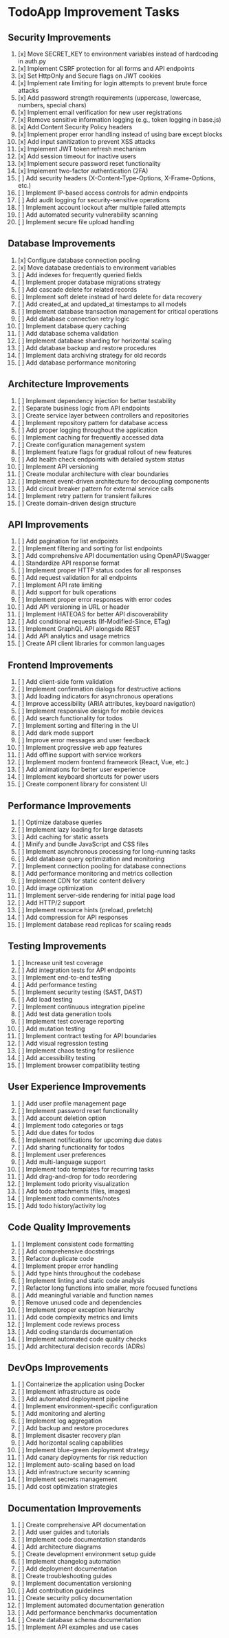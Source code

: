 # TodoApp Improvement Tasks

## Security Improvements

1. [x] Move SECRET_KEY to environment variables instead of hardcoding in auth.py
2. [x] Implement CSRF protection for all forms and API endpoints
3. [x] Set HttpOnly and Secure flags on JWT cookies
4. [x] Implement rate limiting for login attempts to prevent brute force attacks
5. [x] Add password strength requirements (uppercase, lowercase, numbers, special chars)
6. [x] Implement email verification for new user registrations
7. [x] Remove sensitive information logging (e.g., token logging in base.js)
8. [x] Add Content Security Policy headers
9. [x] Implement proper error handling instead of using bare except blocks
10. [x] Add input sanitization to prevent XSS attacks
11. [x] Implement JWT token refresh mechanism
12. [x] Add session timeout for inactive users
13. [x] Implement secure password reset functionality
14. [x] Implement two-factor authentication (2FA)
15. [ ] Add security headers (X-Content-Type-Options, X-Frame-Options, etc.)
16. [ ] Implement IP-based access controls for admin endpoints
17. [ ] Add audit logging for security-sensitive operations
18. [ ] Implement account lockout after multiple failed attempts
19. [ ] Add automated security vulnerability scanning
20. [ ] Implement secure file upload handling

## Database Improvements

1. [x] Configure database connection pooling
2. [x] Move database credentials to environment variables
3. [ ] Add indexes for frequently queried fields
4. [ ] Implement proper database migrations strategy
5. [ ] Add cascade delete for related records
6. [ ] Implement soft delete instead of hard delete for data recovery
7. [ ] Add created_at and updated_at timestamps to all models
8. [ ] Implement database transaction management for critical operations
9. [ ] Add database connection retry logic
10. [ ] Implement database query caching
11. [ ] Add database schema validation
12. [ ] Implement database sharding for horizontal scaling
13. [ ] Add database backup and restore procedures
14. [ ] Implement data archiving strategy for old records
15. [ ] Add database performance monitoring

## Architecture Improvements

1. [ ] Implement dependency injection for better testability
2. [ ] Separate business logic from API endpoints
3. [ ] Create service layer between controllers and repositories
4. [ ] Implement repository pattern for database access
5. [ ] Add proper logging throughout the application
6. [ ] Implement caching for frequently accessed data
7. [ ] Create configuration management system
8. [ ] Implement feature flags for gradual rollout of new features
9. [ ] Add health check endpoints with detailed system status
10. [ ] Implement API versioning
11. [ ] Create modular architecture with clear boundaries
12. [ ] Implement event-driven architecture for decoupling components
13. [ ] Add circuit breaker pattern for external service calls
14. [ ] Implement retry pattern for transient failures
15. [ ] Create domain-driven design structure

## API Improvements

1. [ ] Add pagination for list endpoints
2. [ ] Implement filtering and sorting for list endpoints
3. [ ] Add comprehensive API documentation using OpenAPI/Swagger
4. [ ] Standardize API response format
5. [ ] Implement proper HTTP status codes for all responses
6. [ ] Add request validation for all endpoints
7. [ ] Implement API rate limiting
8. [ ] Add support for bulk operations
9. [ ] Implement proper error responses with error codes
10. [ ] Add API versioning in URL or header
11. [ ] Implement HATEOAS for better API discoverability
12. [ ] Add conditional requests (If-Modified-Since, ETag)
13. [ ] Implement GraphQL API alongside REST
14. [ ] Add API analytics and usage metrics
15. [ ] Create API client libraries for common languages

## Frontend Improvements

1. [ ] Add client-side form validation
2. [ ] Implement confirmation dialogs for destructive actions
3. [ ] Add loading indicators for asynchronous operations
4. [ ] Improve accessibility (ARIA attributes, keyboard navigation)
5. [ ] Implement responsive design for mobile devices
6. [ ] Add search functionality for todos
7. [ ] Implement sorting and filtering in the UI
8. [ ] Add dark mode support
9. [ ] Improve error messages and user feedback
10. [ ] Implement progressive web app features
11. [ ] Add offline support with service workers
12. [ ] Implement modern frontend framework (React, Vue, etc.)
13. [ ] Add animations for better user experience
14. [ ] Implement keyboard shortcuts for power users
15. [ ] Create component library for consistent UI

## Performance Improvements

1. [ ] Optimize database queries
2. [ ] Implement lazy loading for large datasets
3. [ ] Add caching for static assets
4. [ ] Minify and bundle JavaScript and CSS files
5. [ ] Implement asynchronous processing for long-running tasks
6. [ ] Add database query optimization and monitoring
7. [ ] Implement connection pooling for database connections
8. [ ] Add performance monitoring and metrics collection
9. [ ] Implement CDN for static content delivery
10. [ ] Add image optimization
11. [ ] Implement server-side rendering for initial page load
12. [ ] Add HTTP/2 support
13. [ ] Implement resource hints (preload, prefetch)
14. [ ] Add compression for API responses
15. [ ] Implement database read replicas for scaling reads

## Testing Improvements

1. [ ] Increase unit test coverage
2. [ ] Add integration tests for API endpoints
3. [ ] Implement end-to-end testing
4. [ ] Add performance testing
5. [ ] Implement security testing (SAST, DAST)
6. [ ] Add load testing
7. [ ] Implement continuous integration pipeline
8. [ ] Add test data generation tools
9. [ ] Implement test coverage reporting
10. [ ] Add mutation testing
11. [ ] Implement contract testing for API boundaries
12. [ ] Add visual regression testing
13. [ ] Implement chaos testing for resilience
14. [ ] Add accessibility testing
15. [ ] Implement browser compatibility testing

## User Experience Improvements

1. [ ] Add user profile management page
2. [ ] Implement password reset functionality
3. [ ] Add account deletion option
4. [ ] Implement todo categories or tags
5. [ ] Add due dates for todos
6. [ ] Implement notifications for upcoming due dates
7. [ ] Add sharing functionality for todos
8. [ ] Implement user preferences
9. [ ] Add multi-language support
10. [ ] Implement todo templates for recurring tasks
11. [ ] Add drag-and-drop for todo reordering
12. [ ] Implement todo priority visualization
13. [ ] Add todo attachments (files, images)
14. [ ] Implement todo comments/notes
15. [ ] Add todo history/activity log

## Code Quality Improvements

1. [ ] Implement consistent code formatting
2. [ ] Add comprehensive docstrings
3. [ ] Refactor duplicate code
4. [ ] Implement proper error handling
5. [ ] Add type hints throughout the codebase
6. [ ] Implement linting and static code analysis
7. [ ] Refactor long functions into smaller, more focused functions
8. [ ] Add meaningful variable and function names
9. [ ] Remove unused code and dependencies
10. [ ] Implement proper exception hierarchy
11. [ ] Add code complexity metrics and limits
12. [ ] Implement code reviews process
13. [ ] Add coding standards documentation
14. [ ] Implement automated code quality checks
15. [ ] Add architectural decision records (ADRs)

## DevOps Improvements

1. [ ] Containerize the application using Docker
2. [ ] Implement infrastructure as code
3. [ ] Add automated deployment pipeline
4. [ ] Implement environment-specific configuration
5. [ ] Add monitoring and alerting
6. [ ] Implement log aggregation
7. [ ] Add backup and restore procedures
8. [ ] Implement disaster recovery plan
9. [ ] Add horizontal scaling capabilities
10. [ ] Implement blue-green deployment strategy
11. [ ] Add canary deployments for risk reduction
12. [ ] Implement auto-scaling based on load
13. [ ] Add infrastructure security scanning
14. [ ] Implement secrets management
15. [ ] Add cost optimization strategies

## Documentation Improvements

1. [ ] Create comprehensive API documentation
2. [ ] Add user guides and tutorials
3. [ ] Implement code documentation standards
4. [ ] Add architecture diagrams
5. [ ] Create development environment setup guide
6. [ ] Implement changelog automation
7. [ ] Add deployment documentation
8. [ ] Create troubleshooting guides
9. [ ] Implement documentation versioning
10. [ ] Add contribution guidelines
11. [ ] Create security policy documentation
12. [ ] Implement automated documentation generation
13. [ ] Add performance benchmarks documentation
14. [ ] Create database schema documentation
15. [ ] Implement API examples and use cases
